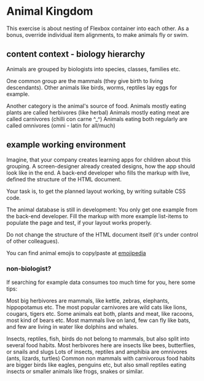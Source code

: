 # Animal Kingdom

This exercise is about nesting of Flexbox container into each other.
As a bonus, override individual item alignments, to make animals fly or swim.

## content context - biology hierarchy
Animals are grouped by biologists into species, classes, families etc.

One common group are the mammals (they give birth to living descendants).
Other animals like birds, worms, reptiles lay eggs for example.

Another category is the animal's source of food.
Animals mostly eating plants are called herbivores (like herbal)
Animals mostly eating meat are called carnivores (chilli con carne ^_^)
Animals eating both regularly are called omnivores (omni - latin for all/much)

## example working environment
Imagine, that your company creates learning apps for children about this grouping.
A screen-designer already created designs, how the app should look like in the end.
A back-end developer who fills the markup with live, defined the structure of the HTML document.

Your task is, to get the planned layout working, by writing suitable CSS code.

The animal database is still in development: You only get one example from the back-end developer. Fill the markup with more example list-items to populate the page and test, if your layout works properly.

Do not change the structure of the HTML document itself (it's under control of other colleagues).

You can find animal emojis to copy/paste at [emojipedia](https://emojipedia.org/nature/)

### non-biologist?

If searching for example data consumes too much time for you, here some tips:

Most big herbivores are mammals, like kettle, zebras, elephants, hippopotamus etc.
The most popular carnivores are wild cats like lions, cougars, tigers etc.
Some animals eat both, plants and meat, like racoons, most kind of bears etc. 
Most mammals live on land, few can fly like bats, and few are living in water like dolphins and whales.

Insects, reptiles, fish, birds do not belong to mammals, but also split into several food habits.
Most herbivores here are insects like bees, butterflies, or snails and slugs
Lots of insects, reptiles and amphibia are omnivores (ants, lizards, turtles)
Common non mammals with carnivorous food habits are bigger birds like eagles, penguins etc, but also small reptiles eating insects or smaller animals like frogs, snakes or similar.